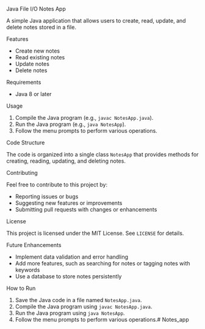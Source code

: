 Java File I/O Notes App

A simple Java application that allows users to create, read, update, and delete notes stored in a file.

Features

- Create new notes
- Read existing notes
- Update notes
- Delete notes

Requirements

- Java 8 or later

Usage

1. Compile the Java program (e.g., `javac NotesApp.java`).
2. Run the Java program (e.g., `java NotesApp`).
3. Follow the menu prompts to perform various operations.

Code Structure

The code is organized into a single class `NotesApp` that provides methods for creating, reading, updating, and deleting notes.

Contributing

Feel free to contribute to this project by:

- Reporting issues or bugs
- Suggesting new features or improvements
- Submitting pull requests with changes or enhancements

License

This project is licensed under the MIT License. See `LICENSE` for details.

Future Enhancements

- Implement data validation and error handling
- Add more features, such as searching for notes or tagging notes with keywords
- Use a database to store notes persistently

How to Run

1. Save the Java code in a file named `NotesApp.java`.
2. Compile the Java program using `javac NotesApp.java`.
3. Run the Java program using `java NotesApp`.
4. Follow the menu prompts to perform various operations.# Notes_app

